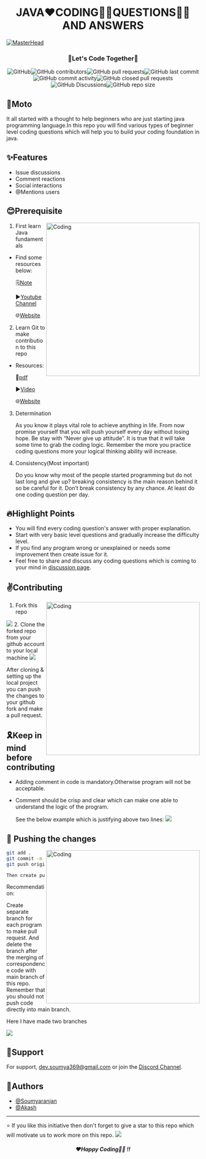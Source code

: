 <h1 align="center"> JAVA❤️CODING🧑‍💻QUESTIONS🙋‍♂️ AND ANSWERS </h1>

[![MasterHead](https://github.com/Dev-Soumyaranjan/Java-Coding-Questions/blob/main/images/README-Banner.png)](https://rishavchanda.io)
<h3 align="center">🚀Let's Code Together🚀</h3>

<p align="center"><img alt="GitHub" src="https://img.shields.io/github/license/dev-soumyaranjan/Java-Coding-Questions"><img alt="GitHub contributors" src="https://img.shields.io/github/contributors-anon/dev-soumyaranjan/Java-Coding-Questions?style=flat-square"><img alt="GitHub pull requests" src="https://img.shields.io/github/issues-pr/dev-soumyaranjan/Java-Coding-Questions"><img alt="GitHub last commit" src="https://img.shields.io/github/last-commit/dev-soumyaranjan/Java-Coding-Questions?style=flat-square"><img alt="GitHub commit activity" src="https://img.shields.io/github/commit-activity/w/dev-soumyaranjan/Java-Coding-Questions"><img alt="GitHub closed pull requests" src="https://img.shields.io/github/issues-pr-closed/dev-soumyaranjan/Java-Coding-Questions"><img alt="GitHub Discussions" src="https://img.shields.io/github/discussions/dev-soumyaranjan/Java-Coding-Questions"><img alt="GitHub repo size" src="https://img.shields.io/github/repo-size/dev-soumyaranjan/Java-Coding-Questions"></p>


## 🎯Moto

It all started with a thought to help beginners who are just starting java programming language.In this repo you will find various types of beginner level coding questions which will help you to build your coding foundation in java.

## ✨Features

- Issue discussions
- Comment reactions
- Social interactions
- @Mentions users

## 😊Prerequisite

<img align="right" alt="Coding" width="400" src="https://github.com/Dev-Soumyaranjan/Java-Coding-Questions/blob/main/images/Github-Gif-3.gif">

1. First learn Java fundamentals
- Find some resources below:

  🗒️[Note](https://drive.google.com/file/d/1AybXaiub6dQQfOOOtIKW4B83B2N6taBA/view?usp=sharing)
  
  ▶[Youtube Channel](https://www.youtube.com/watch?v=eTXd89t8ngI&list=PLd3UqWTnYXOmx_J1774ukG_rvrpyWczm0)
  
  🌐[Website](https://www.javatpoint.com/java-tutorial)

  
2. Learn Git to make contribution to this repo
-  Resources:

   🧾[pdf](https://drive.google.com/file/d/124pRGV6yo_Fum-RQL0hjNmPtV7hlBD4t/view?usp=sharing) 
  
   ▶[Video](https://www.youtube.com/watch?v=apGV9Kg7ics&t=1962s)
  
   🌐[Website](https://docs.github.com/en/get-started)
  
3. Determination

    As you know it plays vital role to achieve anything in life. From now promise yourself that you
    will push yourself every day without losing hope. Be stay with “Never give up attitude”. It is true
    that it will take some time to grab the coding logic. Remember the more you practice coding 
    questions more your logical thinking ability will increase.
    
4. Consistency(Most important)

   Do you know why most of the people started programming but do not last long and give up?
   breaking consistency is the main reason behind it so be careful for it. Don’t break consistency
   by any chance. At least do one coding question per day.
   
 ## 🔥Highlight Points
  - You will find every coding question's answer with proper explanation.
  - Start with very basic level questions and gradually increase the difficulty level.
  - If you find any program wrong or unexplained or needs some improvement then create issue for it.
  - Feel free to share and discuss any coding questions which is coming to your mind in [discussion page](https://github.com/Dev-Soumyaranjan/Java-Coding-Questions/discussions).



## ✌️Contributing

<img align="right" alt="Coding" width="400" src="https://github.com/Dev-Soumyaranjan/Java-Coding-Questions/blob/main/images/dcsad.gif">

1. Fork this repo
<img src="https://github.com/Dev-Soumyaranjan/Java-Coding-Questions/blob/main/images/Fork.png">
2. Clone the forked repo from your github account to your local machine
<img src="https://github.com/Dev-Soumyaranjan/Java-Coding-Questions/blob/main/images/Clone.png">

   After cloning & setting up the local project you can push the changes to your github fork and make a pull request.
    

## 🎗️Keep in mind before contributing
- Adding comment in code is mandatory.Otherwise  program will not be acceptable.
- Comment should be crisp and clear which can make one able to understand the logic of the program.

  See the below example which is justifying above two lines:
  <img src="https://github.com/Dev-Soumyaranjan/Java-Coding-Questions/blob/main/images/code.png">

## 📌 Pushing the changes
<img align="right" alt="Coding" width="400" src="https://github.com/Dev-Soumyaranjan/Java-Coding-Questions/blob/main/images/code-push.gif">

```bash
git add .
git commit -m "feat: added new stuff"
git push origin YOUR_BRANCH_NAME

Then create pullrequest

```

Recommendation:


Create separate branch for each program to make pull request. And delete the branch after the  merging of correspondence code with main branch of this repo.
Remember that you should not push code directly into main branch.

Here I have made two branches

<img src="https://github.com/Dev-Soumyaranjan/Java-Coding-Questions/blob/main/images/Branch.png">

## 💌Support

For support, dev.soumya369@gmail.com or join the [Discord Channel](https://discord.com/channels/998687779129131159/998688141751898192).

## 👥Authors

- [@Soumyaranjan](https://github.com/Dev-Soumyaranjan)
- [@Akash](https://github.com/AkashPattnayak)
<hr>
⭐ If you like this initiative then don't forget to give a star to this repo which will motivate us to work more on this repo.

<img src="https://github.com/Dev-Soumyaranjan/Java-Coding-Questions/blob/main/images/Github-Gif-1.gif">
<h5 align="center">❤️Happy Coding🧑‍💻 !!</h5>
